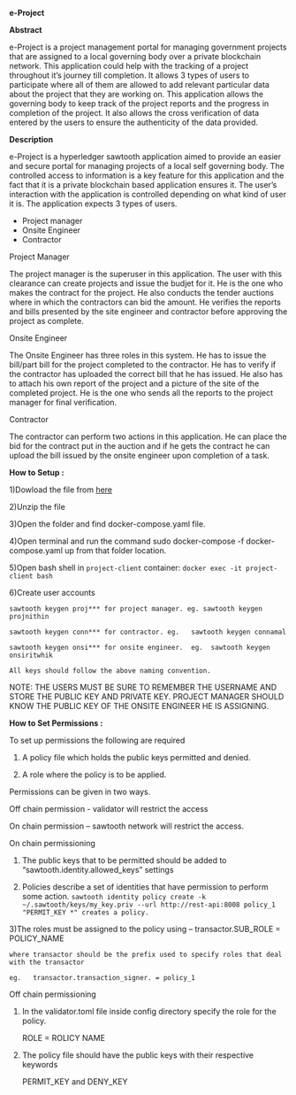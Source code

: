 **e-Project**


**Abstract**

e-Project is a project management portal for managing government projects that are assigned to a local governing body over a private blockchain network. This application could help with the tracking of a project throughout it’s journey till completion. It allows 3 types of users to participate where all of them are allowed to add relevant particular data about the project that they are working on. This application allows the governing body to keep track of the project reports and the progress in completion of the project. It also allows the cross verification of data entered by the users to ensure the authenticity of the data provided.

**Description**

e-Project is a hyperledger sawtooth application aimed to provide an easier and secure portal for managing projects of a local self governing body. The controlled access to information is a key feature for this application and the fact that it is a private blockchain based application ensures it. The user’s interaction with the application is controlled depending on what kind of user it is. The application expects 3 types of users. 

* Project manager
* Onsite Engineer
* Contractor


Project Manager

The project manager is the superuser in this application. The user with this clearance can create projects and issue the budjet for it. He is the one who makes the contract for the project. He also conducts the tender auctions where in which the contractors can bid the amount. He verifies the reports and bills presented by the site engineer and contractor before approving the project as complete.

Onsite Engineer

The Onsite Engineer has three roles in this system. He has to issue the bill/part bill for the project completed to the contractor. He has to verify if the contractor has uploaded the correct bill that he has issued. He also has to attach his own report of the project and a picture of the site of the completed project. He is the one who sends all the reports to the project manager for final verification.

Contractor

The contractor can perform two actions in this application. He can place the bid for the contract put in the auction and if he gets the contract he can upload the bill issued by the onsite engineer upon  completion of a task.

**How to Setup :**


1)Dowload the file from [here](https://gitlab.com/johnnithin08/e---project)

2)Unzip the file

3)Open the folder and find docker-compose.yaml file.

4)Open terminal and run the command sudo docker-compose  -f docker-compose.yaml up from that folder location.

5)Open bash shell in `project-client` container:  `docker exec -it project-client bash`

6)Create user accounts

	sawtooth keygen proj*** for project manager. eg. sawtooth keygen projnithin
	
	sawtooth keygen conn*** for contractor. eg.   sawtooth keygen connamal
	
	sawtooth keygen onsi*** for onsite engineer.  eg.  sawtooth keygen onsiritwhik
	
	All keys should follow the above naming convention.
	
NOTE: THE USERS MUST BE SURE TO REMEMBER THE USERNAME AND STORE THE PUBLIC KEY AND PRIVATE KEY. PROJECT MANAGER SHOULD KNOW THE PUBLIC KEY OF THE ONSITE ENGINEER HE IS ASSIGNING.


**How to Set Permissions :**


To set up permissions the following are required 

1) A policy file which holds the public keys permitted and denied.

2) A role where the policy is to be applied.


Permissions can be given in two ways. 


Off chain permission - validator will restrict the access

On chain permission – sawtooth network will restrict the access.


On chain permissioning

1) The public keys that to be permitted should be added to “sawtooth.identity.allowed_keys” settings

2) Policies describe a set of identities that have permission to perform some action.
 `sawtooth identity policy create -k ~/.sawtooth/keys/my_key.priv --url http://rest-api:8008 policy_1 "PERMIT_KEY *" creates a policy.`

3)The roles must be assigned to the policy  using – transactor.SUB_ROLE = POLICY_NAME

    where transactor should be the prefix used to specify roles that deal with the transactor
    
    eg.   transactor.transaction_signer. = policy_1	

Off chain permissioning

1) In the validator.toml file inside config directory specify the role for the policy.

     ROLE = ROLICY NAME
     
2) The policy file should have the public keys with their respective keywords

     PERMIT_KEY and DENY_KEY